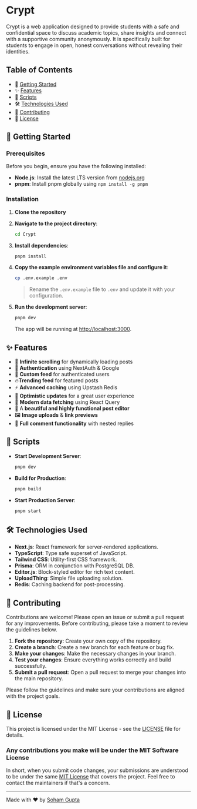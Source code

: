 # Crypt

Crypt is a web application designed to provide students with a safe and confidential space to discuss academic topics, share insights and connect with a supportive community anonymously. It is specifically built for students to engage in open, honest conversations without revealing their identities.

## Table of Contents

- 🚀 [Getting Started](#getting-started)
- ✨ [Features](#features)
- 📜 [Scripts](#scripts)
- 🛠 [Technologies Used](#technologies-used)
- 🤝 [Contributing](#contributing)
- 📄 [License](#license)

## 🚀 Getting Started

### Prerequisites

Before you begin, ensure you have the following installed:

- **Node.js**: Install the latest LTS version from [nodejs.org](https://nodejs.org/)
- **pnpm**: Install pnpm globally using `npm install -g pnpm`

### Installation

1. **Clone the repository**

2. **Navigate to the project directory**:

   ```bash
   cd Crypt
   ```

3. **Install dependencies**:

   ```bash
   pnpm install
   ```

4. **Copy the example environment variables file and configure it**:

   ```bash
   cp .env.example .env
   ```

   > Rename the `.env.example` file to `.env` and update it with your configuration.

5. **Run the development server**:

   ```bash
   pnpm dev
   ```

   The app will be running at [http://localhost:3000](http://localhost:3000).

## ✨ Features

- 🔄 **Infinite scrolling** for dynamically loading posts
- 🔐 **Authentication** using NextAuth & Google
- 📰 **Custom feed** for authenticated users
- 🔥**Trending feed** for featured posts
- ⚡ **Advanced caching** using Upstash Redis
- 🚀 **Optimistic updates** for a great user experience
- 📡 **Modern data fetching** using React Query
- 📝 A **beautiful and highly functional post editor**
- 🖼️ **Image uploads** & **link previews**
- 💬 **Full comment functionality** with nested replies

## 📜 Scripts

- **Start Development Server**:

  ```bash
  pnpm dev
  ```

- **Build for Production**:

  ```bash
  pnpm build
  ```

- **Start Production Server**:
  ```bash
  pnpm start
  ```

## 🛠 Technologies Used

- **Next.js**: React framework for server-rendered applications.
- **TypeScript**: Type safe superset of JavaScript.
- **Tailwind CSS**: Utility-first CSS framework.
- **Prisma**: ORM in conjunction with PostgreSQL DB.
- **Editor.js**: Block-styled editor for rich text content.
- **UploadThing**: Simple file uploading solution.
- **Redis**: Caching backend for post-processing.

## 🤝 Contributing

Contributions are welcome! Please open an issue or submit a pull request for any improvements. Before contributing, please take a moment to review the guidelines below.

1. **Fork the repository**: Create your own copy of the repository.
2. **Create a branch**: Create a new branch for each feature or bug fix.
3. **Make your changes**: Make the necessary changes in your branch.
4. **Test your changes**: Ensure everything works correctly and build successfully.
5. **Submit a pull request**: Open a pull request to merge your changes into the main repository.

Please follow the guidelines and make sure your contributions are aligned with the project goals.

## 📝 License

This project is licensed under the MIT License - see the [LICENSE](LICENSE) file for details.

### Any contributions you make will be under the MIT Software License

In short, when you submit code changes, your submissions are understood to be under the same [MIT License](http://choosealicense.com/licenses/mit/) that covers the project. Feel free to contact the maintainers if that's a concern.

---

Made with ❤️ by [Soham Gupta](https://github.com/gupta-soham)
